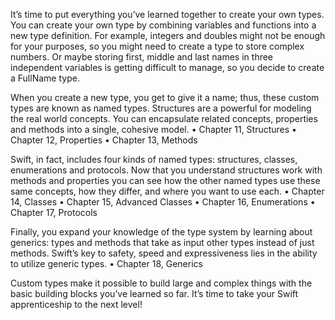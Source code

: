 
It’s time to put everything you’ve learned together to create your own types.
You can create your own type by combining variables and functions into a new type definition. 
For example, integers and doubles might not be enough for your purposes, 
so you might need to create a type to store complex numbers. 
Or maybe storing first, middle and last names in three independent variables is getting difficult to manage, so you decide to create a FullName type.

When you create a new type, you get to give it a name; 
thus, these custom types are known as named types. 
Structures are a powerful for modeling the real world concepts. 
You can encapsulate related concepts, properties and methods into a single, cohesive model.
• Chapter 11, Structures
• Chapter 12, Properties
• Chapter 13, Methods


Swift, in fact, includes four kinds of named types: structures, classes, enumerations and protocols. 
Now that you understand structures work with methods and properties 
you can see how the other named types use these same concepts, how they differ, and where you want to use each.
• Chapter 14, Classes
• Chapter 15, Advanced Classes
• Chapter 16, Enumerations
• Chapter 17, Protocols

Finally, you expand your knowledge of the type system by learning about generics:
types and methods that take as input other types instead of just methods. 
Swift’s key to safety, speed and expressiveness lies in the ability to utilize generic types.
• Chapter 18, Generics

Custom types make it possible to build large and complex things with the basic building blocks you’ve learned so far. 
It’s time to take your Swift apprenticeship to the next level!